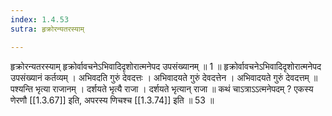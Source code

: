 ```yaml
---
index: 1.4.53
sutra: हृक्रोरन्यतरस्याम्

---
```

हृक्रोरन्यतरस्याम् हृक्रोर्वावचनेऽभिवादिदृशोरात्मनेपद उपसंख्यानम् ॥ 1 ॥ हृक्रोर्वावचनेऽभिवादिदृशोरात्मनेपद उपसंख्यानं कर्तव्यम् । अभिवदति गुरुं देवदत्तः । अभिवादयते गुरुं देवदत्तेन । अभिवादयते गुरुं देवदत्तम् ॥ पश्यन्ति भृत्या राजानम् । दर्शयते भृत्यै राजा । दर्शयते भृत्यान् राजा ॥ कथं चाऽत्राऽऽत्मनेपदम् ? एकस्य णेरणौ [[1.3.67]] इति, अपरस्य णिचश्च [[1.3.74]] इति ॥ 53 ॥